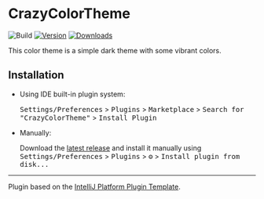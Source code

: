# CrazyColorTheme

![Build](https://github.com/CrazyBene/CrazyColorTheme/workflows/Build/badge.svg)
[![Version](https://img.shields.io/jetbrains/plugin/v/21699-crazycolortheme.svg)](https://plugins.jetbrains.com/plugin/21699-crazycolortheme)
[![Downloads](https://img.shields.io/jetbrains/plugin/d/21699-crazycolortheme.svg)](https://plugins.jetbrains.com/plugin/21699-crazycolortheme)

<!-- Plugin description -->
This color theme is a simple dark theme with some vibrant colors.
<!-- Plugin description end -->

## Installation

- Using IDE built-in plugin system:
  
  <kbd>Settings/Preferences</kbd> > <kbd>Plugins</kbd> > <kbd>Marketplace</kbd> > <kbd>Search for "CrazyColorTheme"</kbd> >
  <kbd>Install Plugin</kbd>
  
- Manually:

  Download the [latest release](https://github.com/CrazyBene/CrazyColorTheme/releases/latest) and install it manually using
  <kbd>Settings/Preferences</kbd> > <kbd>Plugins</kbd> > <kbd>⚙️</kbd> > <kbd>Install plugin from disk...</kbd>


---
Plugin based on the [IntelliJ Platform Plugin Template][template].

[template]: https://github.com/JetBrains/intellij-platform-plugin-template